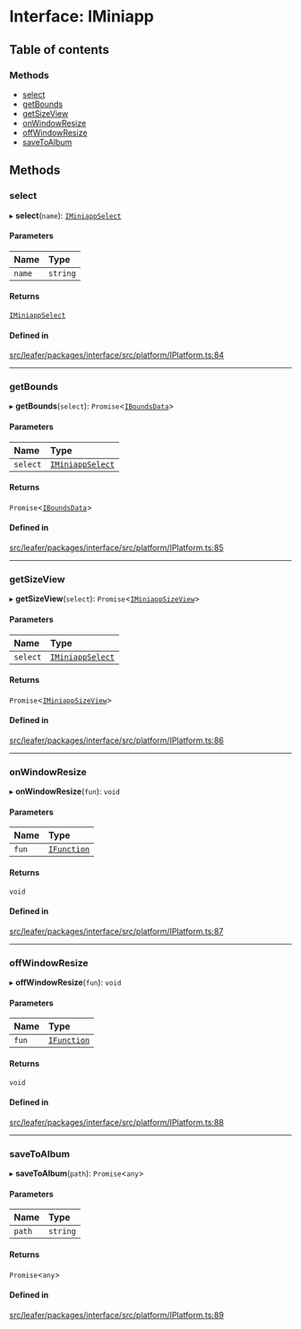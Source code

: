 # Interface: IMiniapp

## Table of contents

### Methods

- [select](IMiniapp.md#select)
- [getBounds](IMiniapp.md#getbounds)
- [getSizeView](IMiniapp.md#getsizeview)
- [onWindowResize](IMiniapp.md#onwindowresize)
- [offWindowResize](IMiniapp.md#offwindowresize)
- [saveToAlbum](IMiniapp.md#savetoalbum)

## Methods

### select

▸ **select**(`name`): [`IMiniappSelect`](IMiniappSelect.md)

#### Parameters

| Name | Type |
| :------ | :------ |
| `name` | `string` |

#### Returns

[`IMiniappSelect`](IMiniappSelect.md)

#### Defined in

[src/leafer/packages/interface/src/platform/IPlatform.ts:84](https://github.com/leaferjs/leafer/blob/95ff07e0d4def3c18ac6ce3fa51ec0d271dffaae/packages/interface/src/platform/IPlatform.ts#L84)

___

### getBounds

▸ **getBounds**(`select`): `Promise`\<[`IBoundsData`](IBoundsData.md)\>

#### Parameters

| Name | Type |
| :------ | :------ |
| `select` | [`IMiniappSelect`](IMiniappSelect.md) |

#### Returns

`Promise`\<[`IBoundsData`](IBoundsData.md)\>

#### Defined in

[src/leafer/packages/interface/src/platform/IPlatform.ts:85](https://github.com/leaferjs/leafer/blob/95ff07e0d4def3c18ac6ce3fa51ec0d271dffaae/packages/interface/src/platform/IPlatform.ts#L85)

___

### getSizeView

▸ **getSizeView**(`select`): `Promise`\<[`IMiniappSizeView`](IMiniappSizeView.md)\>

#### Parameters

| Name | Type |
| :------ | :------ |
| `select` | [`IMiniappSelect`](IMiniappSelect.md) |

#### Returns

`Promise`\<[`IMiniappSizeView`](IMiniappSizeView.md)\>

#### Defined in

[src/leafer/packages/interface/src/platform/IPlatform.ts:86](https://github.com/leaferjs/leafer/blob/95ff07e0d4def3c18ac6ce3fa51ec0d271dffaae/packages/interface/src/platform/IPlatform.ts#L86)

___

### onWindowResize

▸ **onWindowResize**(`fun`): `void`

#### Parameters

| Name | Type |
| :------ | :------ |
| `fun` | [`IFunction`](IFunction.md) |

#### Returns

`void`

#### Defined in

[src/leafer/packages/interface/src/platform/IPlatform.ts:87](https://github.com/leaferjs/leafer/blob/95ff07e0d4def3c18ac6ce3fa51ec0d271dffaae/packages/interface/src/platform/IPlatform.ts#L87)

___

### offWindowResize

▸ **offWindowResize**(`fun`): `void`

#### Parameters

| Name | Type |
| :------ | :------ |
| `fun` | [`IFunction`](IFunction.md) |

#### Returns

`void`

#### Defined in

[src/leafer/packages/interface/src/platform/IPlatform.ts:88](https://github.com/leaferjs/leafer/blob/95ff07e0d4def3c18ac6ce3fa51ec0d271dffaae/packages/interface/src/platform/IPlatform.ts#L88)

___

### saveToAlbum

▸ **saveToAlbum**(`path`): `Promise`\<`any`\>

#### Parameters

| Name | Type |
| :------ | :------ |
| `path` | `string` |

#### Returns

`Promise`\<`any`\>

#### Defined in

[src/leafer/packages/interface/src/platform/IPlatform.ts:89](https://github.com/leaferjs/leafer/blob/95ff07e0d4def3c18ac6ce3fa51ec0d271dffaae/packages/interface/src/platform/IPlatform.ts#L89)
